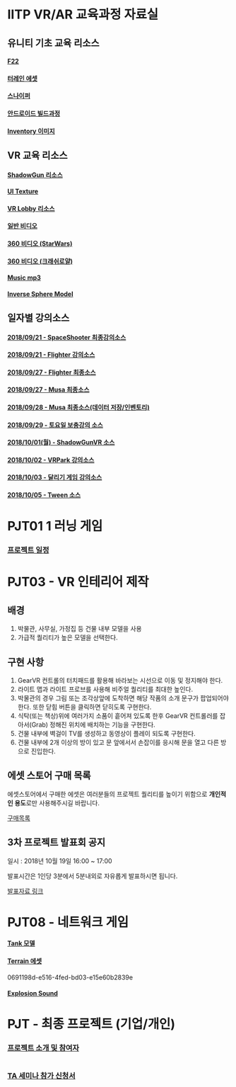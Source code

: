 # IITP VR/AR 교육과정 자료실

## 유니티 기초 교육 리소스

#### [F22](F22.zip)
#### [터레인 에셋](https://drive.google.com/open?id=1j5t3atEiFJG-9P7Z3G-NIesRwYdHiJaT)
#### [스나이퍼](https://drive.google.com/open?id=1uo-8AX2GZSdwAaqlPf-etq6NZ3uH_nOP)
#### [안드로이드 빌드과정](https://github.com/IndieGameMaker/SWU01/blob/master/안드로이드_빌드과정.md)
#### [Inventory 이미지](https://github.com/IndieGameMaker/IITP/blob/master/34x34icons180709.png)

## VR 교육 리소스

#### [ShadowGun 리소스](https://drive.google.com/open?id=0B3oEiOFhHHVTaXdUUW9RSWVqQnM)
#### [UI Texture](https://drive.google.com/open?id=0B3oEiOFhHHVTVmUyQ1E0OWdjU28)
#### [VR Lobby 리소스](https://drive.google.com/open?id=1avlQVFYVQfXlUURnAlNjIhg6Sx3MdtiO)
#### [일반 비디오](https://drive.google.com/open?id=1peucd_9-mxorgx0QwhCXnIcK7dcK00i3)
#### [360 비디오 (StarWars)](https://drive.google.com/open?id=1LvPTF2JhQ_GxtKQWu9MgTx1iY5XzkZvR)
#### [360 비디오 (크래쉬로얄)](https://drive.google.com/open?id=1rkr7x7LogRFXOEAuttQAxhVruzH7oC3H)
#### [Music mp3](https://github.com/IndieGameMaker/IITP/blob/master/09-In-The-Fall-Of-My-Heart.mp3)
#### [Inverse Sphere Model](https://drive.google.com/open?id=0B3oEiOFhHHVTTk9kbkdhVTlfOGs)


## 일자별 강의소스

#### [2018/09/21 - SpaceShooter 최종강의소스](https://drive.google.com/open?id=1o5JzfobEbBgcqBjyNz33vkOeyaGXA7rh)

#### [2018/09/21 - Flighter 강의소스](https://drive.google.com/open?id=12bjVDHNjYK8weUlCd-nNZggUesvNGL1E)

#### [2018/09/27 - Flighter 최종소스](https://drive.google.com/open?id=1JrYx0bHO7e6MX9B9qBNsjD6EcJxWfKRr)

#### [2018/09/27 - Musa 최종소스](https://drive.google.com/open?id=1uX_Qr9DGdnM3tG6u20km2PVfsqxk9aVm)

#### [2018/09/28 - Musa 최종소스(데이터 저장/인벤토리)](https://drive.google.com/open?id=1lbfCClpPCLHfnaSYXyFRmvCr8-LS9VNd)

#### [2018/09/29 - 토요일 보충강의 소스](https://drive.google.com/open?id=1Bj29YUyP5-I7bIUSzjXjeBWuGnLi1_zY)

#### [2018/10/01(월) - ShadowGunVR 소스](https://drive.google.com/open?id=1p715Wgv7aqunRx1BQ3dNzsSZbg1fvSjE)

#### [2018/10/02 - VRPark 강의소스](https://drive.google.com/file/d/1oWWwaJlgkWAfXSXMatTCpqFsMgsN9f6o/view)
#### [2018/10/03 - 달리기 게임 강의소스](https://drive.google.com/file/d/10lC-tUfaNLVqfJ578u-kZmFpSC_BgM9i/view)
#### [2018/10/05 - Tween 소스](https://drive.google.com/file/d/1sg9akn0Gx440Z9YjROm0_T4bxKgHMB84/view)

# PJT01 1 러닝 게임

### [프로젝트 일정](https://docs.google.com/spreadsheets/d/1ipHifvjImREzlT2GDLRt_8nptqJgiYr17PIzIeRhLTk/edit?usp=sharing)

# PJT03 - VR 인테리어 제작

## 배경

1. 박물관, 사무실, 가정집 등 건물 내부 모델을 사용
2. 가급적 퀄리티가 높은 모델을 선택한다.

## 구현 사항

1. GearVR 컨트롤의 터치패드를 활용해 바라보는 시선으로 이동 및 정지해야 한다.
2. 라이트 맵과 라이트 프로브를 사용해 비주얼 퀄리티를 최대한 높인다.
3. 박물관의 경우 그림 또는 조각상앞에 도착하면 해당 작품의 소개 문구가 팝업되어야 한다. 또한 닫힘 버튼을 클릭하면 닫히도록 구현한다.
5. 식탁(또는 책상)위에 여러가지 소품이 흩어져 있도록 한후 GearVR 컨트롤러를 잡아서(Grab) 정해진 위치에 배치하는 기능을 구현한다.
6. 건물 내부에 벽걸이 TV를 생성하고 동영상이 플레이 되도록 구현한다.
7. 건물 내부에 2개 이상의 방이 있고 문 앞에서서 손잡이를 응시해 문을 열고 다른 방으로 진입한다.

## 에셋 스토어 구매 목록

에셋스토어에서 구매한 에셋은 여러분들의 프로젝트 퀄리티를 높이기 위함으로 **개인적인 용도**로만 사용해주시길 바랍니다.

[구매목록](https://github.com/IndieGameMaker/IITP/blob/master/AssetStore구매목록.pdf)

## 3차 프로젝트 발표회 공지

일시 : 2018년 10월 19일 16:00 ~ 17:00

발표시간은 1인당 3분에서 5분내외로 자유롭게 발표하시면 됩니다.

[발표자료 링크](https://docs.google.com/presentation/d/1W5mOjaluC7fdYSjqsxTaO-pCbqr1vIZnOHMv_te8niM/edit?usp=sharing)

# PJT08 - 네트워크 게임

#### [Tank 모델](https://drive.google.com/open?id=1tH1NL3RWKIldRvzATsRAL3hHRy0YET2L)

#### [Terrain 에셋](https://drive.google.com/open?id=1j5t3atEiFJG-9P7Z3G-NIesRwYdHiJaT)

0691198d-e516-4fed-bd03-e15e60b2839e

#### [Explosion Sound](https://github.com/IndieGameMaker/IITP/blob/master/grenade_exp2.wav.zip)

# PJT - 최종 프로젝트 (기업/개인)

### [프로젝트 소개 및 참여자](https://docs.google.com/spreadsheets/d/1eM8t6eO3uXYrjLdKPB4sTNw9S0tkICKqTkIkfPGUz7w/edit?usp=sharing)

# 

### [TA 세미나 참가 신청서](https://docs.google.com/spreadsheets/d/1tVBcv8Z_5jZjKr2YuvX4o9ixdKUymrU3KXdl5UGkMhY/edit#gid=1217516937)
